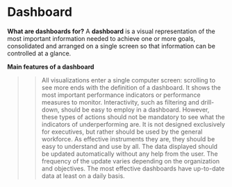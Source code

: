 # Dashboard

**What are dashboards for?**
A **dashboard** is a visual representation of the most important information needed to achieve one or more goals, consolidated and arranged on a single screen so that information can be controlled at a glance.

**Main features of a dashboard**
>> All visualizations enter a single computer screen: scrolling to see more ends with the definition of a dashboard.
>> It shows the most important performance indicators or performance measures to monitor.
>> Interactivity, such as filtering and drill-down, should be easy to employ in a dashboard. However, these types of actions should not be mandatory to see what the indicators of underperforming are.
>> It is not designed exclusively for executives, but rather should be used by the general workforce. As effective instruments they are, they should be easy to understand and use by all.
>> The data displayed should be updated automatically without any help from the user. The frequency of the update varies depending on the organization and objectives. The most effective dashboards have up-to-date data at least on a daily basis.

